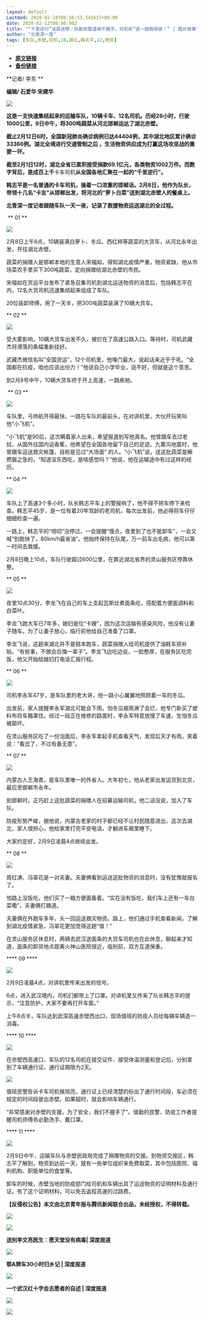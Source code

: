 ```yaml
---
layout: default
Lastmod: 2020-02-28T08:56:53.541637+00:00
date: 2020-02-12T00:00:00Z
title: "“千里逆行”送菜进鄂：执勤民警道谢不握手，司机称“这一趟跑得值！” | 图片故事"
author: "北青深一度"
tags: [车队,赤壁,司机,10,湖北,韩志平,12,物资]
---
```


* [**原文链接**](http://mp.weixin.qq.com/s?__biz=MzU2MzQzOTg1Nw==&mid=2247493920&idx=2&sn=9eca034ecd978a87ddfbcc5ce55302f0&chksm=fc5898becb2f11a86fd291ad5e8e333f0b4e556ef2cab867ab0423d6f941e185b5d96255f7b9#rd)
* [**备份链接**](http://archive.is/fbQmX)


**记者/ 李东 **

**编辑/ 石爱华 宋建华**

![](/images/post/99828de50c5c5fdc1729cdd20f522313.jpg)

**这是一支快速集结起来的运输车队，10辆卡车、12名司机。历经26小时，行驶1000公里，9日中午，将300吨蔬菜从河北邯郸运达了湖北赤壁。**  

**截止2月12日6时，全国新冠肺炎确诊病例已达44404例，其中湖北地区累计确诊33366例。湖北全境进行交通管制之后 ，生活物资供应成为打赢这场攻坚战的重要一环。**

**截至2月1日12时，湖北全省已累积接受捐款69.1亿元，各类物资1002万件。而数字背后，是成百上千**卡车司机**从全国各地汇聚在一起的“千里逆行”。**

**韩志平是一名普通的卡车司机，操着一口浓重的邯郸话。2月8日，他作为队长，带领十几名“卡友”从邯郸出发，将河北的“萝卜白菜”送到湖北赤壁人的餐桌上。**

**北青深一度记者跟随车队一天一夜，记录了救援物资运送湖北的全过程。**

 ** 01 **

![](/images/post/b262e14697cdc861b7202f338116ddd6.jpg)

2月8日上午8点，10辆装满白萝卜、冬瓜、西红柿等蔬菜的大货车，从河北永年出发，开往湖北赤壁。

蔬菜的捐赠人是邯郸本地的生意人宋福如，得知湖北疫情严重，物资紧缺，他从市场菜农手里买下300吨蔬菜，定向捐赠给湖北赤壁的市民。

宋福如在货运平台发布了紧急召集司机到湖北运送物资的消息后，包括韩志平在内，12名大货司机迅速集结起来组成了车队。

20位装卸师傅，用了一天半，把300吨蔬菜装满了10辆大货车。

** 02 **

![](/images/post/5fd1377c5f30addb84f7de57ce538ca1.jpg)

受大雾影响，10辆大货车出发不久，被拦在了高速公路入口。等待时，司机武藏杰将滑落的条幅重新挂好。

武藏杰微信名叫“全国货运”，12个司机里，他嗓门最大，说起话来近乎于吼。“全国都在抗疫，咱也应该出份力！”他说自己小学毕业，说不好，但就是这个意思。

到2月8号中午，10辆大货车终于开上高速，一路疾驰。

 ** 03 **

![](/images/post/99bc355d82271f87da6ced8743d4d57c.jpg)

车队里，弓帅航开得最快，一路在车队的最前头，在对讲机里，大伙开玩笑叫他“小飞机”。

“小飞机”是90后，这次瞒着家人出来，希望报道别写他真名。他曾跟车去过老挝，从国外往国内运香蕉，他希望在全国各地留下自己的足迹。九寨沟地震时，他曾跟车运送救灾帐篷，自称是见过“大场面” 的人。“小飞机”说，送这批蔬菜是解燃眉之急的，“知道没东西吃，是啥感觉吗？”他说，他在运输途中有过这样的经历。

** 04 **

![](/images/post/91becf8a3b80fcec35fef1480388b08f.jpg)

车队上了高速3个多小时，队长韩志平车上的警报响了，他不得不把车停下来检查。韩志平45岁，是一位有着20年驾龄的老司机，每次出发前，他必得将车仔仔细细检查一遍。

一路上，韩志平的“唠叨”没停过，一会提醒“慢点，夜里到了也不能卸车”，一会又喊“别跑快了，80km/h最省油”。他始终保持在队尾，万一前车出毛病，他可以第一时间去救援。

2月8日晚上10点，车队行驶超过600公里，在靠近湖北省界的灵山服务区停靠休整。

** 05 **

![](/images/post/139990894197ea44795c05020f0ca0b5.jpg)

夜里10点30分，李龙飞在自己的车上支起瓦斯灶煮面条吃，搭配着方便面调料和白菜叶。

李龙飞跑大车已7年多，媳妇是位“卡嫂”，因为这次运输有感染风险，他没有让妻子随车。为了让妻子放心，临行前他给自己准备了口罩。

李龙飞说，这趟来湖北并不是赔本跑车，蔬菜捐赠人给司机提供了油耗车损补贴。“有些事，不做会后悔一辈子”。李龙飞边吃边说，一脸憨厚，在服务区吃完饭，他又开始给媳妇打电话汇报行程。

** 06 **

![](/images/post/a4c4f177c85f3e88658edeb0f4c12eee.jpg)

司机李永军47岁，是车队里的老大哥，他一路小心翼翼地照顾着一车的冬瓜。

出发前，家人提醒李永军湖北可能会下雨，怕冬瓜被雨淋了会烂，他专门新买了塑料布将车箱罩住。经过一段正在维修的路面时，李永军特意放慢了车速，生怕冬瓜被颠坏。

在灵山服务区吃了一份泡面后，李永军拿起手机查看天气，发现后天才有雨，笑着说：“看岔了，不过有备无患”。

** 07 ** 

![](/images/post/30a80fa371c580b0c7220e3238588ae1.jpg)

内蒙古人王海青，是车队里唯一的外省人。大年初七，他从老家出发运货到北京，最后至邯郸市永年。

到邯郸时，正巧赶上这批蔬菜的捐赠人在招募运输司机，他二话没说，加入了车队。

防疫形势严峻，据他说，内蒙古老家的村子都已经不让村民随意进出，这次去湖北，家人很担心，他给家里打完平安电话，才躺进车厢里睡下。

大家约定好，2月9日凌晨4点继续出发。

** 08 **

![](/images/post/f2fbbffc52d09d0f3df5e948c3c52422.jpg)

周红涛、冯翠花是一对夫妻。夫妻俩看到运送这批物资的消息时，没有犹豫就报名了。

怕路上没饭吃，他们买了一箱方便面备着。“实在没有饭吃，我们车上还有一车白菜嘞”，夫妻俩打趣道。

夫妻俩在外跑车多年，头一回运送救灾物资。路上，他们通过手机查看新闻，了解到湖北疫情紧急，冯翠花更加觉得这趟“值！”

在灵山服务区休息时，两辆去武汉送面条的大货车司机也在此休息，聊起来才知道，面条的卸货地点距离火神山医院很近，临别前，双方互道保重。

**** 09 ****

![](/images/post/74f810cd90d50464feb637c65bfdcf0a.jpg)

2月9日凌晨4点，对讲机里传来出发的信号。

6点，进入武汉境内，司机们都带上了口罩。对讲机里又传来了队长韩志平的提示，“注意防护，大家不要再打开车窗。”

上午8点半，车队达到武深高速赤壁西出口，现场值班的防疫人员给每辆车辆逐一消毒。

**** 10 ****

![](/images/post/ef164ec0e303f949f329140081acde02.jpg)

在赤壁西高速口，车队的12名司机在提交证件、接受体温测量和登记后，分别拿到了车辆通行证，通行证期限为2天。

![](/images/post/3daa10511bb3ef57ffe9713ae0de9e54.jpg)

值班民警告诉卡车司机候旭亮，通行证上已经清楚的标出了通行时间段，车必须在规定的时间段驶出赤壁。如果超时，就会影响车辆通行。

“非常感谢对赤壁的支援，为了安全，我们不握手了”。值勤的民警、防疫工作者提醒司机师傅务必勤洗手、戴口罩。

**** 11 ****

![](/images/post/83df980f882245d55d73bb811c6d06ca.jpg)

2月9日中午，运输车队与赤壁民政局完成了捐赠物资的交接。到物资交接区，韩志平了解到，物资到达前一天，就有一些单位组织来免费取菜，其中包括医院、福利机构、职能单位的食堂等。

卸车的时候，赤壁当地的防疫部门给司机和车辆出具了运送物资的证明材料及通行证。有了这个证明材料，可以免去返程高速的过路费。  

**【反侵权公告】本文由北京青年报与腾讯新闻联合出品，未经授权，不得转载。**

![](/images/post/6a8154790647426f4a08fd87c9e974cb.jpg)  

[![](/images/post/1b7fbce8f0d6dcfa0c46ea706545475d.jpg)](http://mp.weixin.qq.com/s?__biz=MzU2MzQzOTg1Nw==&mid=2247493856&idx=1&sn=507374d2caee1229f71426d1b410fc4e&chksm=fc58997ecb2f106897a6babad1e0c18333519bcb04853294041eb39eafdf147570fb37133af0&scene=21#wechat_redirect)

**送别李文亮医生：愿天堂没有病毒| 深度报道**

[![](/images/post/acc4d76c5fd18e35819ccfda854802e6.jpg)](http://mp.weixin.qq.com/s?__biz=MzU2MzQzOTg1Nw==&mid=2247493816&idx=1&sn=9170e833f7174e99334ac12329406629&chksm=fc589926cb2f103033e88010339d5aa316859b66c0bfd6c34cc5cafbdd8bbe7af155f9c7c890&scene=21#wechat_redirect)

**鄂A牌车30小时归乡记 | 深度报道**

[![](/images/post/ef716aa92eedaab446f2f472cfdbe343.jpg)](http://mp.weixin.qq.com/s?__biz=MzU2MzQzOTg1Nw==&mid=2247493772&idx=1&sn=45dde573d95ceda0547b6676fc858a5c&chksm=fc589912cb2f1004ab4a61a3c73cfda6ee18906f2af5b36baf8b8fda8d9977cd7a1862de044d&scene=21#wechat_redirect)

**一个武汉红十字会志愿者的自述 | 深度报道**

**![](/images/post/1cd7ce2a1895026e4683ddb936d7cb65.jpg)**  

![](/images/post/6d8c7c0810aa5b1b79718b437bf7c5fd.jpg)

